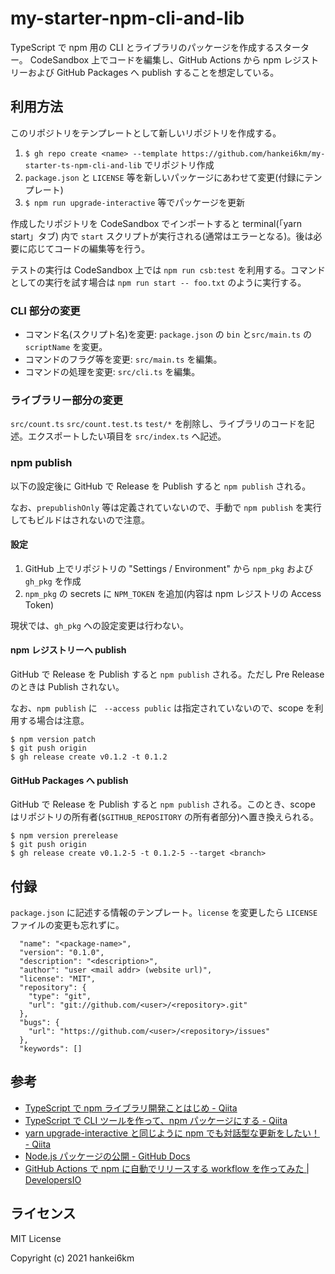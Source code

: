 # my-starter-npm-cli-and-lib

TypeScript で npm 用の CLI とライブラリのパッケージを作成するスターター。
CodeSandbox 上でコードを編集し、GitHub Actions から npm レジストリーおよび GitHub Packages へ publish することを想定している。

## 利用方法

このリポジトリをテンプレートとして新しいリポジトリを作成する。

1. `$ gh repo create <name> --template https://github.com/hankei6km/my-starter-ts-npm-cli-and-lib` でリポジトリ作成
1. `package.json` と `LICENSE` 等を新しいパッケージにあわせて変更(付録にテンプレート)
1. `$ npm run upgrade-interactive` 等でパッケージを更新

作成したリポジトリを CodeSandbox でインポートすると terminal(「yarn start」タブ) 内で `start` スクリプトが実行される(通常はエラーとなる)。後は必要に応じてコードの編集等を行う。

テストの実行は CodeSandbox 上では `npm run csb:test` を利用する。コマンドとしての実行を試す場合は `npm run start -- foo.txt` のように実行する。

### CLI 部分の変更

- コマンド名(スクリプト名)を変更: `package.json` の `bin` と`src/main.ts` の `scriptName` を変更。
- コマンドのフラグ等を変更: `src/main.ts` を編集。
- コマンドの処理を変更: `src/cli.ts` を編集。

### ライブラリー部分の変更

`src/count.ts` `src/count.test.ts` `test/*` を削除し、ライブラリのコードを記述。エクスポートしたい項目を `src/index.ts` へ記述。

### npm publish

以下の設定後に GitHub で Release を Publish すると `npm publish` される。

なお、`prepublishOnly` 等は定義されていないので、手動で `npm publish` を実行してもビルドはされないので注意。

#### 設定

1. GitHub 上でリポジトリの "Settings / Environment" から `npm_pkg` および `gh_pkg` を作成
1. `npm_pkg` の secrets に `NPM_TOKEN` を追加(内容は npm レジストリの Access Token)

現状では、`gh_pkg` への設定変更は行わない。

#### npm レジストリーへ publish

GitHub で Release を Publish すると `npm publish` される。ただし Pre Release のときは Publish されない。

なお、`npm publish` に ` --access public` は指定されていないので、scope を利用する場合は注意。

```console
$ npm version patch
$ git push origin
$ gh release create v0.1.2 -t 0.1.2
```

#### GitHub Packages へ publish

GitHub で Release を Publish すると `npm publish` される。このとき、scope はリポジトリの所有者(`$GITHUB_REPOSITORY` の所有者部分)へ置き換えられる。

```console
$ npm version prerelease
$ git push origin
$ gh release create v0.1.2-5 -t 0.1.2-5 --target <branch>
```

## 付録

`package.json` に記述する情報のテンプレート。`license` を変更したら `LICENSE` ファイルの変更も忘れずに。

```
  "name": "<package-name>",
  "version": "0.1.0",
  "description": "<description>",
  "author": "user <mail addr> (website url)",
  "license": "MIT",
  "repository": {
    "type": "git",
    "url": "git://github.com/<user>/<repository>.git"
  },
  "bugs": {
    "url": "https://github.com/<user>/<repository>/issues"
  },
  "keywords": []
```

## 参考

- [TypeScript で npm ライブラリ開発ことはじめ - Qiita](https://qiita.com/saltyshiomix/items/d889ba79978dadba63fd)
- [TypeScript で CLI ツールを作って、npm パッケージにする - Qiita](https://qiita.com/suzuki_sh/items/f3349efbfe1bdfc0c634)
- [yarn upgrade-interactive と同じように npm でも対話型な更新をしたい！ - Qiita](https://qiita.com/kotarella1110/items/08afeb61d493829711eb)
- [Node.js パッケージの公開 - GitHub Docs](https://docs.github.com/ja/actions/guides/publishing-nodejs-packages)
- [GitHub Actions で npm に自動でリリースする workflow を作ってみた | DevelopersIO](https://dev.classmethod.jp/articles/github-actions-npm-automatic-release/)

## ライセンス

MIT License

Copyright (c) 2021 hankei6km

